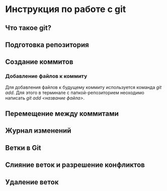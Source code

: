 # Инструкция по работе с git

## Что такое git?

## Подготовка репозитория

## Создание коммитов
### Добавление файлов к коммиту
Для добавления файлов к будущему коммиту используется команда *git add*. Для этого в терминале с папкой-репозиторием неоходимо написать *git add <название файла>*.

## Перемещение между коммитами

## Журнал изменений

## Ветки в Git

## Слияние веток и разрешение конфликтов

## Удаление веток
